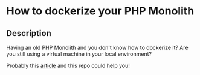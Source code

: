 # How to dockerize your PHP Monolith

## Description
Having an old PHP Monolith and you don't know how to dockerize it?
Are you still using a virtual machine in your local environment?

Probably this [article](https://www.fabridinapoli.com/how-to-dockerize-your-php-monolith-part-one/) and this repo could help you!